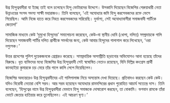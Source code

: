 উগ্র হিন্দুত্ববাদীরা যা ইচ্ছে তাই বলে চলেছেন হিন্দু ভোটারদের উদ্দেশে। উসকানি দিয়েছেন বিজেপির গেরুয়াধারী নেতা উন্নাওয়ের সংসদ সদস্য সাক্ষী মহারাজও। তিনি বলেছেন, ‘এই অযোধ্যার জমি হিন্দু করসেবকদের রক্তে ভেসে গিয়েছিল। আমি নিজে হাতে করে নিহত করসেবকদের সরিয়েছি। দুর্ভাগ্য, সেই অযোধ্যাবাসীরা সমাজবাদী পার্টিকে জেতাল!’

সামাজিক মাধ্যমে কেউ ‘দুমুখো হিন্দুদের’ সমালোচনা করেছেন, কেউ–বা স্থানীয় ধোবি (ধোপা, দলিত) সম্প্রদায়কে গালি দিয়েছেন সমাজবাদী পার্টির দলিত প্রার্থীকে সমর্থনের জন্য, কেউ আবার হিন্দুদের গালাগাল করে লিখেছেন, ‘ওরা নপুংসক।’

উত্তর প্রদেশের পুলিশ দুয়েকজনকে গ্রেপ্তারও করেছে। সাম্প্রদায়িক অসম্প্রীতি ছড়ানোর অভিযোগও আনা হয়েছে তাঁদের বিরুদ্ধে। ধৃত ব্যক্তিদের মধ্যে বিজেপির উগ্র হিন্দুত্ববাদী সেই স্বঘোষিত নেতাও রয়েছেন, যিনি দিল্লির কংগ্রেস প্রার্থী কানহাইয়া কুমারকে চড় মেরে তাঁর গালে কালি লেপে দিয়েছিলেন।

বিজেপির অভ্যন্তরেও উগ্র হিন্দুত্ববাদীদের এই গালিগালাজ নিয়ে অসন্তোষ দেখা দিয়েছে। প্রতিবাদও করছেন কেউ কেউ। যদিও বিরোধী নেতারা বেশি সরব। আর সরব হয়েছেন অযোধ্যার রামমন্দিরের প্রধান পুরোহিত আচার্য সত্যেন্দ্র দাস। তিনি বলেছেন, ‘হিন্দুত্বের নামে উগ্র হিন্দুত্ববাদীরা যেভাবে হিন্দু সমাজকে দোষারোপ করছেন, তা বোকামি। ভগবান রামকে তাঁরা ভোটে জেতার হাতিয়ার করে তুলেছিলেন। এই আচরণ ঘৃণ্য।’
